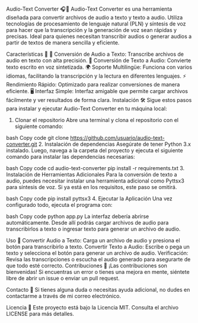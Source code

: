 Audio-Text Converter 🎧📝
Audio-Text Converter es una herramienta diseñada para convertir archivos de audio a texto y texto a audio. Utiliza tecnologías de procesamiento de lenguaje natural (PLN) y síntesis de voz para hacer que la transcripción y la generación de voz sean rápidas y precisas. Ideal para quienes necesitan transcribir audios o generar audios a partir de textos de manera sencilla y eficiente.

Características 🚀
🎤 Conversión de Audio a Texto: Transcribe archivos de audio en texto con alta precisión.
📝 Conversión de Texto a Audio: Convierte texto escrito en voz sintetizada.
🌍 Soporte Multilingüe: Funciona con varios idiomas, facilitando la transcripción y la lectura en diferentes lenguajes.
⚡ Rendimiento Rápido: Optimizado para realizar conversiones de manera eficiente.
🖥️ Interfaz Simple: Interfaz amigable que permite cargar archivos fácilmente y ver resultados de forma clara.
Instalación 🛠️
Sigue estos pasos para instalar y ejecutar Audio-Text Converter en tu máquina local:

1. Clonar el repositorio
Abre una terminal y clona el repositorio con el siguiente comando:

bash
Copy code
git clone https://github.com/usuario/audio-text-converter.git
2. Instalación de dependencias
Asegúrate de tener Python 3.x instalado. Luego, navega a la carpeta del proyecto y ejecuta el siguiente comando para instalar las dependencias necesarias:

bash
Copy code
cd audio-text-converter
pip install -r requirements.txt
3. Instalación de Herramientas Adicionales
Para la conversión de texto a audio, puedes necesitar instalar una herramienta adicional como Pyttsx3 para síntesis de voz. Si ya está en los requisitos, este paso se omitirá.

bash
Copy code
pip install pyttsx3
4. Ejecutar la Aplicación
Una vez configurado todo, ejecuta el programa con:

bash
Copy code
python app.py
La interfaz debería abrirse automáticamente. Desde allí podrás cargar archivos de audio para transcribirlos a texto o ingresar texto para generar un archivo de audio.

Uso 🎯
Convertir Audio a Texto: Carga un archivo de audio y presiona el botón para transcribirlo a texto.
Convertir Texto a Audio: Escribe o pega un texto y selecciona el botón para generar un archivo de audio.
Verificación: Revisa las transcripciones o escucha el audio generado para asegurarte de que todo esté correcto.
Contribuciones 📑
¡Las contribuciones son bienvenidas! Si encuentras un error o tienes una mejora en mente, siéntete libre de abrir un issue o enviar un pull request.

Contacto 💬
Si tienes alguna duda o necesitas ayuda adicional, no dudes en contactarme a través de mi correo electrónico.

Licencia 📜
Este proyecto está bajo la Licencia MIT. Consulta el archivo LICENSE para más detalles.

